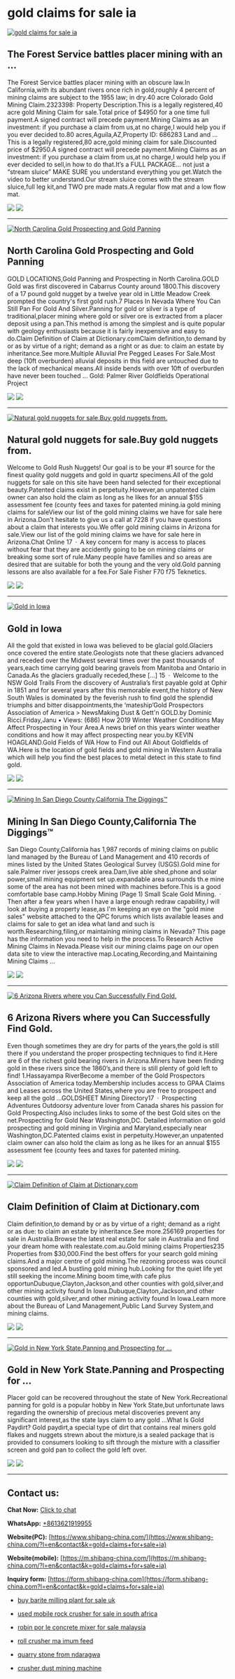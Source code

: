 # gold claims for sale ia

<a href="https://swt.shibang-china.com/?l=en&img&k=gold+claims+for+sale+ia" target="_blank">![gold claims for sale ia](http://static.shibang-china.com/all-800x300/337.jpg)</a>

## The Forest Service battles placer mining with an …
The Forest Service battles placer mining with an obscure law.In California,with its abundant rivers once rich in gold,roughly 4 percent of mining claims are subject to the 1955 law; in dry.40 acre Colorado Gold Mining Claim.2323398: Property Description.This is a legally registered,40 acre gold Mining Claim for sale.Total price of $4950 for a one time full payment.A signed contract will precede payment.Mining Claims as an investment: if you purchase a claim from us,at no charge,I would help you if you ever decided to.80 acres,Aguila,AZ,Property ID: 686283 Land and …This is a legally registered,80 acre,gold mining claim for sale.Discounted price of $2950.A signed contract will precede payment.Mining Claims as an investment: if you purchase a claim from us,at no charge,I would help you if ever decided to sell,in how to do that.It’s a FULL PACKAGE… not just a “stream sluice” MAKE SURE you understand everything you get.Watch the video to better understand.Our stream sluice comes with the stream sluice,full leg kit,and TWO pre made mats.A regular flow mat and a low flow mat.


<a href="https://whatsapp.shibangsoft.com/WhatsApp.php" target="_blank" title="WhatsApp">![](http://static.shibang-china.com/icon/whatsapp.png)</a> <a href="https://swt.shibang-china.com/?l=en&icon&k=gold+claims+for+sale+ia" target="_blank">![](http://static.shibang-china.com/icon/chat-en.png)</a>

---

<a href="https://swt.shibang-china.com/?l=en&img&k=gold+claims+for+sale+ia" target="_blank">![North Carolina Gold Prospecting and Gold Panning](http://static.shibang-china.com/all-800x300/37.jpg)</a>

## North Carolina Gold Prospecting and Gold Panning
GOLD LOCATIONS,Gold Panning and Prospecting in North Carolina.GOLD Gold was first discovered in Cabarrus County around 1800.This discovery of a 17 pound gold nugget by a twelve year old in Little Meadow Creek prompted the country's first gold rush.7 Places In Nevada Where You Can Still Pan For Gold And Silver.Panning for gold or silver is a type of traditional,placer mining where gold or silver ore is extracted from a placer deposit using a pan.This method is among the simplest and is quite popular with geology enthusiasts because it is fairly inexpensive and easy to do.Claim Definition of Claim at Dictionary.comClaim definition,to demand by or as by virtue of a right; demand as a right or as due: to claim an estate by inheritance.See more.Multiple Alluvial Pre Pegged Leases For Sale.Most deep (10ft overburden) alluvial deposits in this field are untouched due to the lack of mechanical means.All inside bends with over 10ft of overburden have never been touched … Gold: Palmer River Goldfields Operational Project


<a href="https://whatsapp.shibangsoft.com/WhatsApp.php" target="_blank" title="WhatsApp">![](http://static.shibang-china.com/icon/whatsapp.png)</a> <a href="https://swt.shibang-china.com/?l=en&icon&k=gold+claims+for+sale+ia" target="_blank">![](http://static.shibang-china.com/icon/chat-en.png)</a>

---

<a href="https://swt.shibang-china.com/?l=en&img&k=gold+claims+for+sale+ia" target="_blank">![Natural gold nuggets for sale.Buy gold nuggets from.](http://static.shibang-china.com/all-800x300/963.jpg)</a>

## Natural gold nuggets for sale.Buy gold nuggets from.
Welcome to Gold Rush Nuggets! Our goal is to be your #1 source for the finest quality gold nuggets and gold in quartz specimens.All of the gold nuggets for sale on this site have been hand selected for their exceptional beauty.Patented claims exist in perpetuity.However,an unpatented claim owner can also hold the claim as long as he likes for an annual $155 assessment fee (county fees and taxes for patented mining.ia gold mining claims for saleView our list of the gold mining claims we have for sale here in Arizona.Don't hesitate to give us a call at 7228 if you have questions about a claim that interests you.We offer gold mining claims in Arizona for sale.View our list of the gold mining claims we have for sale here in Arizona.Chat Online 17&ensp;&#0183;&ensp;A key concern for many is access to places without fear that they are accidently going to be on mining claims or breaking some sort of rule.Many people have families and so areas are desired that are suitable for both the young and the very old.Gold panning lessons are also available for a fee.For Sale Fisher F70 f75 Teknetics.


<a href="https://whatsapp.shibangsoft.com/WhatsApp.php" target="_blank" title="WhatsApp">![](http://static.shibang-china.com/icon/whatsapp.png)</a> <a href="https://swt.shibang-china.com/?l=en&icon&k=gold+claims+for+sale+ia" target="_blank">![](http://static.shibang-china.com/icon/chat-en.png)</a>

---

<a href="https://swt.shibang-china.com/?l=en&img&k=gold+claims+for+sale+ia" target="_blank">![Gold in Iowa](http://static.shibang-china.com/all-800x300/1240.jpg)</a>

## Gold in Iowa
All the gold that existed in Iowa was believed to be glacial gold.Glaciers once covered the entire state.Geologists note that these glaciers advanced and receded over the Midwest several times over the past thousands of years,each time carrying gold bearing gravels from Manitoba and Ontario in Canada.As the glaciers gradually receded,these […] 15&ensp;&#0183;&ensp;Welcome to the NSW Gold Trails From the discovery of Australia’s first payable gold at Ophir in 1851 and for several years after this memorable event,the history of New South Wales is dominated by the feverish rush to find gold the splendid triumphs and bitter disappointments,the ‘mateship’Gold Prospectors Association of America &gt; NewsMaking Dust &amp; Gett'n GOLD.by Dominic Ricci.Friday,Janu • Views: (686) How 2019 Winter Weather Conditions May Affect Prospecting in Your Area.A news brief on this years winter weather conditions and how it may affect prospecting near you.by KEVIN HOAGLAND.Gold Fields of WA How to Find out All About Goldfields of WA.Here is the location of gold fields and gold mining in Western Australia which will help you find the best places to metal detect in this state to find gold.


<a href="https://whatsapp.shibangsoft.com/WhatsApp.php" target="_blank" title="WhatsApp">![](http://static.shibang-china.com/icon/whatsapp.png)</a> <a href="https://swt.shibang-china.com/?l=en&icon&k=gold+claims+for+sale+ia" target="_blank">![](http://static.shibang-china.com/icon/chat-en.png)</a>

---

<a href="https://swt.shibang-china.com/?l=en&img&k=gold+claims+for+sale+ia" target="_blank">![Mining In San Diego County,California The Diggings™](http://static.shibang-china.com/all-800x300/924.jpg)</a>

## Mining In San Diego County,California The Diggings™
San Diego County,California has 1,987 records of mining claims on public land managed by the Bureau of Land Management and 410 records of mines listed by the United States Geological Survey (USGS).Gold mine for sale.Palmer river jessops creek area.Dam,live able shed,phone and solar power,small mining equipment set up.expandable area surrounds th.e mine some of the area has not been mined with machines before.This is a good comfortable base camp.Hobby Mining (Page 1) Small Scale Gold Mining.&ensp;&#0183;&ensp;Then after a few years when I have a large enough redraw capability,I will look at buying a property lease,as I'm keeping an eye on the &quot;gold mine sales&quot; website attached to the QPC forums which lists available leases and claims for sale to get an idea what land and such is worth.Researching,filing,or maintaining mining claims in Nevada? This page has the information you need to help in the process.To Research Active Mining Claims in Nevada.Please visit our mining claims page on our open data site to view the interactive map.Locating,Recording,and Maintaining Mining Claims …


<a href="https://whatsapp.shibangsoft.com/WhatsApp.php" target="_blank" title="WhatsApp">![](http://static.shibang-china.com/icon/whatsapp.png)</a> <a href="https://swt.shibang-china.com/?l=en&icon&k=gold+claims+for+sale+ia" target="_blank">![](http://static.shibang-china.com/icon/chat-en.png)</a>

---

<a href="https://swt.shibang-china.com/?l=en&img&k=gold+claims+for+sale+ia" target="_blank">![6 Arizona Rivers where you Can Successfully Find Gold.](http://static.shibang-china.com/all-800x300/362.jpg)</a>

## 6 Arizona Rivers where you Can Successfully Find Gold.
Even though sometimes they are dry for parts of the years,the gold is still there if you understand the proper prospecting techniques to find it.Here are 6 of the richest gold bearing rivers in Arizona.Miners have been finding gold in these rivers since the 1860’s,and there is still plenty of gold left to find! 1.Hassayampa RiverBecome a member of the Gold Prospectors Association of America today.Membership includes access to GPAA Claims and Leases across the United States,where you are free to prospect and keep all the gold …GOLDSHEET Mining Directory17&ensp;&#0183;&ensp;Prospecting Adventures Outdoorsy adventure lover from Canada shares his passion for Gold Prospecting.Also includes links to some of the best Gold sites on the net.Prospecting for Gold Near Washington,DC. Detailed information on gold prospecting and gold mining in Virginia and Maryland,especially near Washington,DC.Patented claims exist in perpetuity.However,an unpatented claim owner can also hold the claim as long as he likes for an annual $155 assessment fee (county fees and taxes for patented mining.


<a href="https://whatsapp.shibangsoft.com/WhatsApp.php" target="_blank" title="WhatsApp">![](http://static.shibang-china.com/icon/whatsapp.png)</a> <a href="https://swt.shibang-china.com/?l=en&icon&k=gold+claims+for+sale+ia" target="_blank">![](http://static.shibang-china.com/icon/chat-en.png)</a>

---

<a href="https://swt.shibang-china.com/?l=en&img&k=gold+claims+for+sale+ia" target="_blank">![Claim Definition of Claim at Dictionary.com](http://static.shibang-china.com/all-800x300/495.jpg)</a>

## Claim Definition of Claim at Dictionary.com
Claim definition,to demand by or as by virtue of a right; demand as a right or as due: to claim an estate by inheritance.See more.256169 properties for sale in Australia.Browse the latest real estate for sale in Australia and find your dream home with realestate.com.au.Gold mining claims Properties235 Properties from $30,000.Find the best offers for your search gold mining claims.And a major centre of gold mining.The rezoning process was council sponsored and led.A bustling gold mining hub.Looking for the quiet life yet still seeking the income.Mining boom time,with cafe plus opportunDubuque,Clayton,Jackson,and other counties with gold,silver,and other mining activity found In Iowa.Dubuque,Clayton,Jackson,and other counties with gold,silver,and other mining activity found In Iowa.Learn more about the Bureau of Land Management,Public Land Survey System,and mining claims.


<a href="https://whatsapp.shibangsoft.com/WhatsApp.php" target="_blank" title="WhatsApp">![](http://static.shibang-china.com/icon/whatsapp.png)</a> <a href="https://swt.shibang-china.com/?l=en&icon&k=gold+claims+for+sale+ia" target="_blank">![](http://static.shibang-china.com/icon/chat-en.png)</a>

---

<a href="https://swt.shibang-china.com/?l=en&img&k=gold+claims+for+sale+ia" target="_blank">![Gold in New York State.Panning and Prospecting for …](http://static.shibang-china.com/all-800x300/653.jpg)</a>

## Gold in New York State.Panning and Prospecting for …
Placer gold can be recovered throughout the state of New York.Recreational panning for gold is a popular hobby in New York State,but unfortunate laws regarding the ownership of precious metal discoveries prevent any significant interest,as the state lays claim to any gold …What Is Gold Paydirt? Gold paydirt,a special type of dirt that contains real miners gold flakes and nuggets strewn about the mixture,is a sealed package that is provided to consumers looking to sift through the mixture with a classifier screen and gold pan to collect the gold left over.

<a href="https://whatsapp.shibangsoft.com/WhatsApp.php" target="_blank" title="WhatsApp">![](http://static.shibang-china.com/icon/whatsapp.png)</a> <a href="https://swt.shibang-china.com/?l=en&icon&k=gold+claims+for+sale+ia" target="_blank">![](http://static.shibang-china.com/icon/chat-en.png)</a>

---
## Contact us:

**Chat Now:** [Click to chat](https://swt.shibang-china.com?l=en&contact&k=gold+claims+for+sale+ia)

**WhatsApp:**  [+8613621919955](https://whatsapp.shibangsoft.com/WhatsApp.php)

**Website(PC):** [https://www.shibang-china.com/](https://www.shibang-china.com/?l=en&contact&k=gold+claims+for+sale+ia)

**Website(mobile):** [https://m.shibang-china.com/](https://m.shibang-china.com/?l=en&contact&k=gold+claims+for+sale+ia)

**Inquiry form:** [https://form.shibang-china.com](https://form.shibang-china.com?l=en&contact&k=gold+claims+for+sale+ia)

* [buy barite milling plant for sale uk](../150/buy%20barite%20milling%20plant%20for%20sale%20uk.md)

* [used mobile rock crusher for sale in south africa](../148/used%20mobile%20rock%20crusher%20for%20sale%20in%20south%20africa.md)

* [robin por le concrete mixer for sale malaysia](../149/robin%20por%20le%20concrete%20mixer%20for%20sale%20malaysia.md)

* [roll crusher ma imum feed](../148/roll%20crusher%20ma%20imum%20feed.md)

* [quarry stone from ndaragwa](../146/quarry%20stone%20from%20ndaragwa.md)

* [crusher dust mining machine](../146/crusher%20dust%20mining%20machine.md)